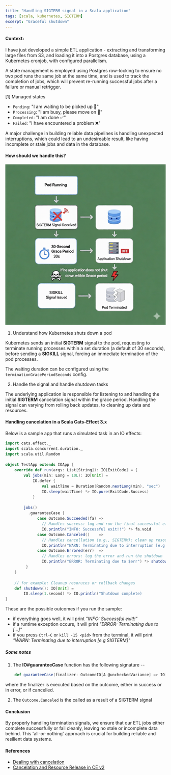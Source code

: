 ```yaml
---
title: "Handling SIGTERM signal in a Scala application"
tags: [scala, kubernetes, SIGTERM]
excerpt: "Graceful shutdown"
---
```


#### Context:
I have just developed a simple ETL application - extracting and transforming large files from S3, and loading it into a Postgres database, using a Kubernetes cronjob, with configured parallelism.

A state management is employed using Postgres row-locking to ensure no two pod runs the same job at the same time, and is used to track the completion of jobs, which will prevent re-running successful jobs after a failure or manual retrigger.

[1] Managed states
- `Pending`: "I am waiting to be picked up 🔔"
- `Processing`: "I am busy, please move on 🚧"
- `Completed`: "I am done ✅"
- `Failed`: "I have encountered a problem ❌"

A major challenge in building reliable data pipelines is handling unexpected interruptions, which could lead to an undesireable result, like having incomplete or stale jobs and data in the database.


#### How should we handle this?

![Courtsey of Gemini](/images/sigterm-handling.png)

1. Understand how Kubernetes shuts down a pod

Kubernetes sends an initial **SIGTERM** signal to the pod, requesting to terminate running processes within a set duration (a default of 30 seconds), before sending a **SIGKILL** signal, forcing an immediate termination of the pod processes.

The waiting duration can be configured using the `terminationGracePeriodSeconds` config.

2. Handle the signal and handle shutdown tasks

The underlying application is responsible for listening to and handling the initial **SIGTERM** cancelation signal within the grace period. Handling the signal can varying from rolling back updates, to cleaning up data and resources.

#### Handling cancelation in a Scala Cats-Effect 3.x
Below is a sample app that runs a simulated task in an IO effects:

```scala
import cats.effect._
import scala.concurrent.duration._
import scala.util.Random

object TestApp extends IOApp {
    override def run(args: List[String]): IO[ExitCode] = {
        val jobs(min: Long = 10L): IO[Unit] = 
            IO.defer {
                val waitTime = Duration(Random.nextLong(min), "sec")
                IO.sleep(waitTime) *> IO.pure(ExitCode.Success)
            }

        jobs()
          .guaranteeCase {
              case Outcome.Succeeded(fa) =>
                // Handles success: log and run the final successful effect
                IO.println("INFO: Successful exit!!") *> fa.void 
              case Outcome.Canceled()    =>
                // Handles cancellation (e.g., SIGTERM): clean up resources
                IO.println("WARN: Terminating due to interruption [e.g SIGTERM]") *> shutdown()
              case Outcome.Errored(err)  =>
                // Handles errors: log the error and run the shutdown
                IO.println("ERROR: Terminating due to $err") *> shutdown()
         }
    }

    // for example: Cleanup resoruces or rollback changes
    def shutdown(): IO[Unit] =
        IO.sleep(1.second) *> IO.println("Shutdown complete)
}
```

These are the possible outcomes if you run the sample:
* if everything goes well, it will print <i>"INFO: Successful exit!!"</i>
* if a runtime exception occurs, it will print <i>"ERROR: Terminating due to [...]"</i>
* if you press `Ctrl-C` or `kill -15 <pid>` from the terminal, it will print <i>"WARN: Terminating due to interruption [e.g SIGTERM]"</i>

##### Some notes
1. The **IO#guaranteeCase** function has the following signature --
```scala
    def guaranteeCase(finalizer: OutcomeIO[A @uncheckedVariance] => IO[Unit]): IO[A] = ???
```
where the finalizer is executed based on the outcome, either in success or in error, or if cancelled.

2. The `Outcome.Canceled` is the called as a result of a SIGTERM signal

#### Conclusion
By properly handling termination signals, we ensure that our ETL jobs either complete successfully or fail cleanly, leaving no stale or incomplete data behind. This 'all-or-nothing' approach is crucial for building reliable and resilient data systems.

#### References
- [Dealing with cancelation](https://typelevel.org/cats-effect/docs/tutorial#dealing-with-cancelation)
- [Cancelation and Resource Release in CE v2](https://typelevel.org/cats-effect/docs/2.x/datatypes/ioapp#cancelation-and-safe-resource-release)
